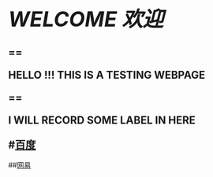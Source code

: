*<h1> WELCOME 欢迎 </h1>*
==<p>HELLO !!! THIS IS A TESTING WEBPAGE</p>==
**<p>I WILL RECORD SOME LABEL IN HERE </p>**
#[百度](https://www.baidu.com/ "百度")
---
##[网易](https://www.163.com/ "网易")

